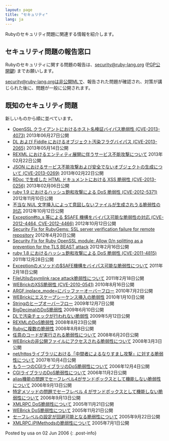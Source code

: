```yaml
---
layout: page
title: "セキュリティ"
lang: ja
---
```


Rubyのセキュリティ問題に関連する情報を紹介します。

## セキュリティ問題の報告窓口

Rubyのセキュリティに関する問題の報告は、[security@ruby-lang.org](mailto:security@ruby-lang.org)
([PGP公開鍵](/security.asc)) までお願いします。

security@ruby-lang.orgは非公開MLで、報告された問題が確認され、対策が講じられた後に、問題が一般に公開されます。

## 既知のセキュリティ問題

新しいものから順に並べています。

* [OpenSSL クライアントにおけるホスト名検証バイパス脆弱性 (CVE-2013-4073)](/ja/news/2013/06/27/hostname-check-bypassing-vulnerability-in-openssl-client-cve-2013-4073/) 2013年06月27日公開
* [DL および Fiddle におけるオブジェクト汚染フラグバイパス
  (CVE-2013-2065)](/ja/news/2013/05/14/taint-bypass-dl-fiddle-cve-2013-2065/) 2013年05月14日公開
* [REXML におけるエンティティ展開に伴うサービス不能攻撃について][1] 2013年02月22日公開
* [JSON におけるサービス不能攻撃および安全でないオブジェクトの生成について (CVE-2013-0269)][2]
  2013年02月22日公開
* [RDoc で生成した HTML ドキュメントにおける XSS 脆弱性 (CVE-2013-0256)][3] 2013年02月06日公開
* [ruby 1.9 におけるハッシュ飽和攻撃による DoS 脆弱性 (CVE-2012-5371)][4] 2012年11月10日公開
* [不当な NUL 文字挿入によって意図しないファイルが生成されうる脆弱性の対応][5] 2012年10月12日公開
* [Exception#to\_s 等による $SAFE 機構をバイパス可能な脆弱性の対応 (CVE-2012-4464,
  CVE-2012-4466)][6] 2012年10月12日公開
* [Security Fix for RubyGems: SSL server verification failure for remote
  repository][7] 2012年4月20日公開
* [Security Fix for Ruby OpenSSL module: Allow 0/n splitting as a
  prevention for the TLS BEAST attack][8] 2012年2月16日公開
* [ruby 1.8 におけるハッシュ飽和攻撃による DoS 脆弱性 (CVE-2011-4815)][9] 2011年12月28日公開
* [Exceptionのメソッドの$SAFE機構をバイパス可能な脆弱性について][10] 2011年2月18日公開
* [FileUtilsのsymlink race attack脆弱性について][11] 2011年2月18日公開
* [WEBrickのXSS脆弱性 (CVE-2010-0541)][12] 2010年8月16日公開
* [ARGF.inplace\_mode=にバッファーオーバーフロー][13] 2010年7月2日公開
* [WEBrickにエスケープシーケンス挿入の脆弱性](/ja/news/2010/01/10/webrick-escape-sequence-injection/)
  2010年1月10日公開
* [Stringのヒープオーバーフロー](/ja/news/2009/12/07/string/) 2009年12月7日公開
* [BigDecimalのDoS脆弱性](/ja/news/2009/06/10/dos-vulnerability-in-bigdecimal/)
  2009年6月10日公開
* [DLで汚染チェックが行われない脆弱性](/ja/news/2009/05/12/ruby-1-9-1-p129-released/)
  2009年5月12日公開
* [REXMLのDoS脆弱性](/ja/news/2008/08/23/dos-vulnerability-in-rexml/)
  2008年8月23日公開
* [Rubyに複数の脆弱性][14] 2008年8月8日公開
* [任意のコードが実行される脆弱性について](/ja/news/2008/06/20/arbitrary-code-execution-vulnerabilities)
  2008年6月20日公開
* [WEBrickの非公開ファイルにアクセスされる脆弱性について](/ja/news/2008/03/03/webrick-file-access-vulnerability/)
  2008年3月3日公開
* [net/httpsライブラリにおける「中間者によるなりすまし攻撃」に対する脆弱性について](/ja/news/2007/10/04/isecpartners-com-2007-006-rubyssl/)
  2007年10月4日公開
* [もう一つのCGIライブラリのDoS脆弱性について](/ja/news/2006/12/04/another-dos-vulnerability-in-cgi-library/)
  2006年12月4日公開
* [CGIライブラリのDoS脆弱性について](/ja/news/2006/11/02/CVE-2006-5467/) 2006年11月2日公開
* [alias機能の問題でセーフレベル4がサンドボックスとして機能しない脆弱性について](/ja/news/2006/09/13/JVN83768862/)
  2006年9月13日公開
* [特定メソッドの問題でセーフレベル 4
  がサンドボックスとして機能しない脆弱性について](/ja/news/2006/09/13/JVN13947696/)
  2006年9月13日公開
* [XMLRPC DoS脆弱性について](/ja/news/2005/11/22/20051122) 2005年11月21日公開
* [WEBrick DoS脆弱性について](/ja/news/2005/11/21/20051121) 2005年11月21日公開
* [セーフレベルの設定が回避可能となる脆弱性について](/ja/news/2005/09/22/20050922) 2005年9月22日公開
* [XMLRPC.iPIMethodsの脆弱性について](/ja/news/2005/07/01/20050701) 2005年7月1日公開

Posted by usa on 02 Jun 2006
{: .post-info}



[1]: /ja/news/2013/02/22/rexml-dos-2013-02-22/
[2]: /ja/news/2013/02/22/json-dos-cve-2013-0269/
[3]: /ja/news/2013/02/06/rdoc-xss-cve-2013-0256/
[4]: /ja/news/2012/11/09/ruby19-hashdos-cve-2012-5371/
[5]: /ja/news/2012/10/12/poisoned-NUL-byte-vulnerability/
[6]: /ja/news/2012/10/12/cve-2012-4464-cve-2012-4466/
[7]: /en/news/2012/04/20/ruby-1-9-3-p194-is-released/
[8]: /en/news/2012/02/16/security-fix-for-ruby-openssl-module-allow-0n-splitting-as-a-prevention-for-the-tls-beast-attack-/
[9]: /en/news/2011/12/28/denial-of-service-attack-was-found-for-rubys-hash-algorithm-cve-2011-4815/
[10]: /ja/news/2011/02/18/exception-methods-can-bypass-safe/
[11]: /ja/news/2011/02/18/fileutils-is-vulnerable-to-symlink-race-attacks/
[12]: /ja/news/2010/08/16/xss-in-webrick-cve-2010-0541/
[13]: /ja/news/2010/07/02/ruby-1-9-1-p429-is-released/
[14]: /ja/news/2008/08/08/multiple-vulnerabilities-in-ruby/
